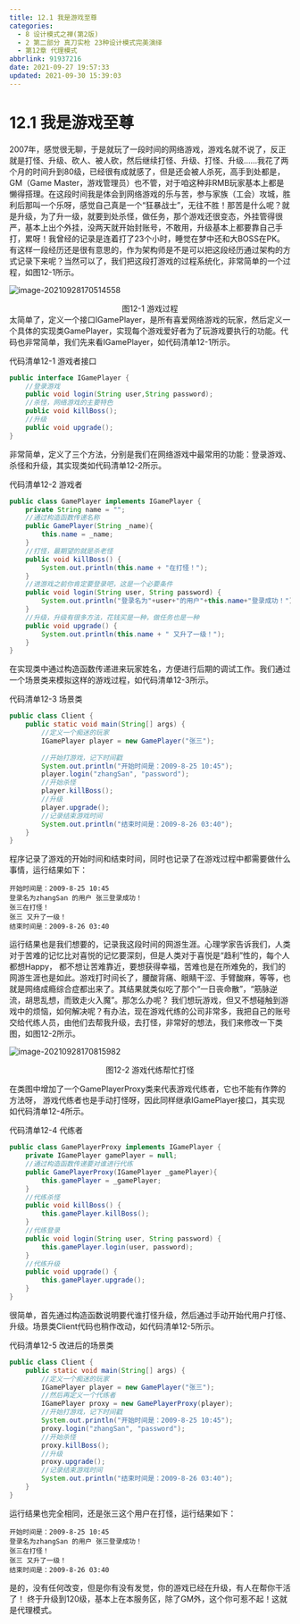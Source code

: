 ```yaml
---
title: 12.1 我是游戏至尊
categories: 
  - 8 设计模式之禅(第2版)
  - 2 第二部分 真刀实枪 23种设计模式完美演绎
  - 第12章 代理模式
abbrlink: 91937216
date: 2021-09-27 19:57:33
updated: 2021-09-30 15:39:03
---
```

# 12.1 我是游戏至尊
2007年，感觉很无聊，于是就玩了一段时间的网络游戏，游戏名就不说了，反正就是打怪、升级、砍人、被人砍，然后继续打怪、升级、打怪、升级……我花了两个月的时间升到80级，已经很有成就感了，但是还会被人杀死，高手到处都是，GM（Game Master，游戏管理员）也不管，对于咱这种非RMB玩家基本上都是懒得搭理。在这段时间我是体会到网络游戏的乐与苦，参与家族（工会）攻城，胜利后那叫一个乐呀，感觉自己真是一个“狂暴战士”，无往不胜！那苦是什么呢？就是升级，为了升一级，就要到处杀怪，做任务，那个游戏还很变态，外挂管得很严，基本上出个外挂，没两天就开始封账号，不敢用，升级基本上都要靠自己手打，累呀！我曾经的记录是连着打了23个小时，睡觉在梦中还和大BOSS在PK。有这样一段经历还是很有意思的，作为架构师是不是可以把这段经历通过架构的方式记录下来呢？当然可以了，我们把这段打游戏的过程系统化，非常简单的一个过程，如图12-1所示。

![image-20210928170514558](https://gitee.com/XiaoLan223/images/raw/master/Blog/Sum/20210928170514.png)

<center>图12-1 游戏过程</center>
太简单了，定义一个接口IGamePlayer，是所有喜爱网络游戏的玩家，然后定义一个具体的实现类GamePlayer，实现每个游戏爱好者为了玩游戏要执行的功能。代码也非常简单，我们先来看IGamePlayer，如代码清单12-1所示。

代码清单12-1 游戏者接口
```java
public interface IGamePlayer {
    //登录游戏
    public void login(String user,String password);
    //杀怪，网络游戏的主要特色
    public void killBoss();
    //升级
    public void upgrade();
}
```
非常简单，定义了三个方法，分别是我们在网络游戏中最常用的功能：登录游戏、杀怪和升级，其实现类如代码清单12-2所示。

代码清单12-2 游戏者
```java
public class GamePlayer implements IGamePlayer {
    private String name = "";
    //通过构造函数传递名称
    public GamePlayer(String _name){
        this.name = _name;
    }
    //打怪，最期望的就是杀老怪
    public void killBoss() {
        System.out.println(this.name + "在打怪！");
    }
    //进游戏之前你肯定要登录吧，这是一个必要条件
    public void login(String user, String password) {
        System.out.println("登录名为"+user+"的用户"+this.name+"登录成功！");
    }
    //升级，升级有很多方法，花钱买是一种，做任务也是一种
    public void upgrade() {
        System.out.println(this.name + " 又升了一级！");
    }
}
```
在实现类中通过构造函数传递进来玩家姓名，方便进行后期的调试工作。我们通过一个场景类来模拟这样的游戏过程，如代码清单12-3所示。

代码清单12-3 场景类
```java
public class Client {
    public static void main(String[] args) {
        //定义一个痴迷的玩家
        IGamePlayer player = new GamePlayer("张三");
        
        //开始打游戏，记下时间戳
        System.out.println("开始时间是：2009-8-25 10:45");
        player.login("zhangSan", "password");
        //开始杀怪
        player.killBoss();
        //升级
        player.upgrade();
        //记录结束游戏时间
        System.out.println("结束时间是：2009-8-26 03:40");
    }
}
```
程序记录了游戏的开始时间和结束时间，同时也记录了在游戏过程中都需要做什么事情，运行结果如下：
```
开始时间是：2009-8-25 10:45 
登录名为zhangSan 的用户 张三登录成功！ 
张三在打怪！ 
张三 又升了一级！ 
结束时间是：2009-8-26 03:40
```
运行结果也是我们想要的，记录我这段时间的网游生涯。心理学家告诉我们，人类对于苦难的记忆比对喜悦的记忆要深刻，但是人类对于喜悦是“趋利”性的，每个人都想Happy， 都不想让苦难靠近，要想获得幸福，苦难也是在所难免的，我们的网游生涯也是如此。游戏打时间长了，腰酸背痛、眼睛干涩、手臂酸麻，等等，也就是网络成瘾综合症都出来了。其结果就类似吃了那个“一日丧命散”，“筋脉逆流，胡思乱想，而致走火入魔”。那怎么办呢？ 我们想玩游戏，但又不想碰触到游戏中的烦恼，如何解决呢？有办法，现在游戏代练的公司非常多，我把自己的账号交给代练人员，由他们去帮我升级，去打怪，非常好的想法，我们来修改一下类图，如图12-2所示。

![image-20210928170815982](https://gitee.com/XiaoLan223/images/raw/master/Blog/Sum/20210928170816.png)

<center>图12-2 游戏代练帮忙打怪</center>

在类图中增加了一个GamePlayerProxy类来代表游戏代练者，它也不能有作弊的方法呀， 游戏代练者也是手动打怪呀，因此同样继承IGamePlayer接口，其实现如代码清单12-4所示。

代码清单12-4 代练者
```java
public class GamePlayerProxy implements IGamePlayer {
    private IGamePlayer gamePlayer = null;
    //通过构造函数传递要对谁进行代练
    public GamePlayerProxy(IGamePlayer _gamePlayer){
        this.gamePlayer = _gamePlayer;
    }
    //代练杀怪
    public void killBoss() {
        this.gamePlayer.killBoss();
    }
    //代练登录
    public void login(String user, String password) {
        this.gamePlayer.login(user, password);
    }
    //代练升级
    public void upgrade() {
        this.gamePlayer.upgrade();
    }
}
```
很简单，首先通过构造函数说明要代谁打怪升级，然后通过手动开始代用户打怪、升级。场景类Client代码也稍作改动，如代码清单12-5所示。

代码清单12-5 改进后的场景类
```java
public class Client {
    public static void main(String[] args) {
        //定义一个痴迷的玩家
        IGamePlayer player = new GamePlayer("张三");
        //然后再定义一个代练者
        IGamePlayer proxy = new GamePlayerProxy(player);
        //开始打游戏，记下时间戳
        System.out.println("开始时间是：2009-8-25 10:45");
        proxy.login("zhangSan", "password");
        //开始杀怪
        proxy.killBoss();
        //升级
        proxy.upgrade();
        //记录结束游戏时间
        System.out.println("结束时间是：2009-8-26 03:40");
    }
}
```
运行结果也完全相同，还是张三这个用户在打怪，运行结果如下：
```
开始时间是：2009-8-25 10:45 
登录名为zhangSan 的用户 张三登录成功！ 
张三在打怪！ 
张三 又升了一级！ 
结束时间是：2009-8-26 03:40
```
是的，没有任何改变，但是你有没有发觉，你的游戏已经在升级，有人在帮你干活了！ 终于升级到120级，基本上在本服务区，除了GM外，这个你可惹不起！这就是代理模式。
